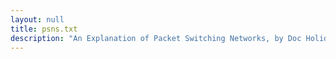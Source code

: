 ```yaml
---
layout: null
title: psns.txt
description: "An Explanation of Packet Switching Networks, by Doc Holiday and Phantom Phreaker"
---
```

